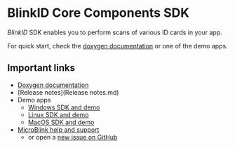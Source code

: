 # BlinkID Core Components SDK

_BlinkID_ SDK enables you to perform scans of various ID cards in your app.

For quick start, check the [doxygen documentation](https://blinkid.github.io/blinkid-core/) or one of the demo apps.

## Important links

- [Doxygen documentation](https://blinkid.github.io/blinkid-core/)
- [Release notes](Release notes.md)
- Demo apps
	- [Windows SDK and demo](https://github.com/BlinkID/blinkid-core/tree/master/Windows)
	- [Linux SDK and demo](https://github.com/BlinkID/blinkid-core/tree/master/Linux)
	- [MacOS SDK and demo](https://github.com/BlinkID/blinkid-core/tree/master/MacOSX)
- [MicroBlink help and support](http://help.microblink.com)
	- or open a [new issue on GitHub](https://github.com/BlinkID/blinkid-core/issues)